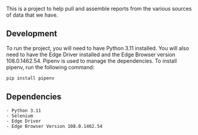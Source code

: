 This is a project to help pull and assemble reports
from the various sources of data that we have.

## Development
To run the project, you will need to have Python 3.11 installed. 
You will also need to have the Edge Driver installed and the Edge Browser version 108.0.1462.54.
Pipenv is used to manage the dependencies. To install pipenv, run the following command:
```bash
pip install pipenv
```


## Dependencies
    - Python 3.11
    - Selenium
    - Edge Driver
    - Edge Browser Version 108.0.1462.54